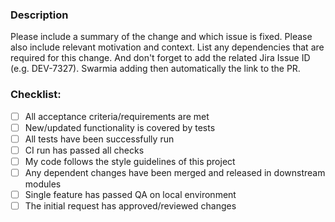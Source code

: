 ### Description

Please include a summary of the change and which issue is fixed. Please also include relevant motivation and context.
List any dependencies that are required for this change. And don't forget to add the related Jira Issue ID (e.g.
DEV-7327). Swarmia adding then automatically the link to the PR.

### Checklist:

- [ ] All acceptance criteria/requirements are met
- [ ] New/updated functionality is covered by tests
- [ ] All tests have been successfully run
- [ ] CI run has passed all checks
- [ ] My code follows the style guidelines of this project
- [ ] Any dependent changes have been merged and released in downstream modules
- [ ] Single feature has passed QA on local environment
- [ ] The initial request has approved/reviewed changes